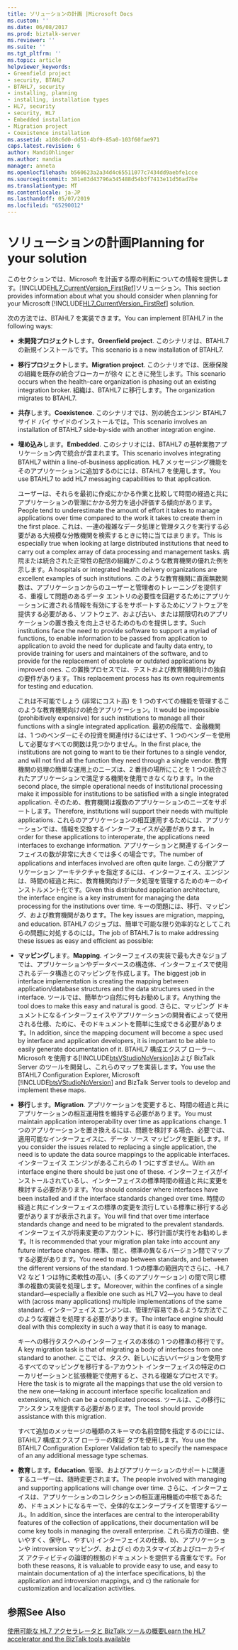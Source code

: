 ```yaml
---
title: ソリューションの計画 |Microsoft Docs
ms.custom: ''
ms.date: 06/08/2017
ms.prod: biztalk-server
ms.reviewer: ''
ms.suite: ''
ms.tgt_pltfrm: ''
ms.topic: article
helpviewer_keywords:
- Greenfield project
- security, BTAHL7
- BTAHL7, security
- installing, planning
- installing, installation types
- HL7, security
- security, HL7
- Embedded installation
- Migration project
- Coexistence installation
ms.assetid: a108c6d0-dd51-4bf9-85a0-103f60fae971
caps.latest.revision: 6
author: MandiOhlinger
ms.author: mandia
manager: anneta
ms.openlocfilehash: b560623a2a34d4c65511077c7434dd9aebfe1cce
ms.sourcegitcommit: 381e83d43796a345488d54b3f7413e11d56ad7be
ms.translationtype: MT
ms.contentlocale: ja-JP
ms.lasthandoff: 05/07/2019
ms.locfileid: "65290012"
---
```

# <a name="planning-for-your-solution"></a><span data-ttu-id="5ccaa-102">ソリューションの計画</span><span class="sxs-lookup"><span data-stu-id="5ccaa-102">Planning for your solution</span></span>
<span data-ttu-id="5ccaa-103">このセクションでは、Microsoft を計画する際の判断についての情報を提供します。[!INCLUDE[HL7_CurrentVersion_FirstRef](../../includes/hl7-currentversion-firstref-md.md)]ソリューション。</span><span class="sxs-lookup"><span data-stu-id="5ccaa-103">This section provides information about what you should consider when planning for your Microsoft [!INCLUDE[HL7_CurrentVersion_FirstRef](../../includes/hl7-currentversion-firstref-md.md)] solution.</span></span>  
  
 <span data-ttu-id="5ccaa-104">次の方法では、BTAHL7 を実装できます。</span><span class="sxs-lookup"><span data-stu-id="5ccaa-104">You can implement BTAHL7 in the following ways:</span></span>  
  
- <span data-ttu-id="5ccaa-105">**未開発プロジェクト**します。</span><span class="sxs-lookup"><span data-stu-id="5ccaa-105">**Greenfield project**.</span></span> <span data-ttu-id="5ccaa-106">このシナリオは、BTAHL7 の新規インストールです。</span><span class="sxs-lookup"><span data-stu-id="5ccaa-106">This scenario is a new installation of BTAHL7.</span></span>  
  
- <span data-ttu-id="5ccaa-107">**移行プロジェクト**します。</span><span class="sxs-lookup"><span data-stu-id="5ccaa-107">**Migration project**.</span></span> <span data-ttu-id="5ccaa-108">このシナリオでは、医療保険の組織を既存の統合ブローカーが徐々 にときに発生します。</span><span class="sxs-lookup"><span data-stu-id="5ccaa-108">This scenario occurs when the health-care organization is phasing out an existing integration broker.</span></span> <span data-ttu-id="5ccaa-109">組織は、BTAHL7 に移行します。</span><span class="sxs-lookup"><span data-stu-id="5ccaa-109">The organization migrates to BTAHL7.</span></span>  
  
- <span data-ttu-id="5ccaa-110">**共存**します。</span><span class="sxs-lookup"><span data-stu-id="5ccaa-110">**Coexistence**.</span></span> <span data-ttu-id="5ccaa-111">このシナリオでは、別の統合エンジン BTAHL7 サイド バイ サイドのインストールでは。</span><span class="sxs-lookup"><span data-stu-id="5ccaa-111">This scenario involves an installation of BTAHL7 side-by-side with another integration engine.</span></span>  
  
- <span data-ttu-id="5ccaa-112">**埋め込み**します。</span><span class="sxs-lookup"><span data-stu-id="5ccaa-112">**Embedded**.</span></span> <span data-ttu-id="5ccaa-113">このシナリオには、BTAHL7 の基幹業務アプリケーション内で統合が含まれます。</span><span class="sxs-lookup"><span data-stu-id="5ccaa-113">This scenario involves integrating BTAHL7 within a line-of-business application.</span></span> <span data-ttu-id="5ccaa-114">HL7 メッセージング機能をそのアプリケーションに追加するのにには、BTAHL7 を使用します。</span><span class="sxs-lookup"><span data-stu-id="5ccaa-114">You use BTAHL7 to add HL7 messaging capabilities to that application.</span></span>  
  
  <span data-ttu-id="5ccaa-115">ユーザーは、それらを最初に作成にかかる作業と比較して時間の経過と共にアプリケーションの管理にかかる労力を過小評価する傾向があります。</span><span class="sxs-lookup"><span data-stu-id="5ccaa-115">People tend to underestimate the amount of effort it takes to manage applications over time compared to the work it takes to create them in the first place.</span></span> <span data-ttu-id="5ccaa-116">これは、一連の複雑なデータ処理と管理タスクを実行する必要がある大規模な分散機関を検索するときに特に当てはまります。</span><span class="sxs-lookup"><span data-stu-id="5ccaa-116">This is especially true when looking at large distributed institutions that need to carry out a complex array of data processing and management tasks.</span></span> <span data-ttu-id="5ccaa-117">病院または統合された正常性の配信の組織がこのような教育機関の優れた例を示します。</span><span class="sxs-lookup"><span data-stu-id="5ccaa-117">A hospitals or integrated health delivery organizations are excellent examples of such institutions.</span></span> <span data-ttu-id="5ccaa-118">このような教育機関に直面無数関数は、アプリケーションからのユーザーと管理者のトレーニングを提供する、重複して問題のあるデータ エントリの必要性を回避するためにアプリケーションに渡される情報を有効にするをサポートするためにソフトウェアを提供する必要がある、ソフトウェア、および古い、または期限切れのアプリケーションの置き換えを向上させるためのものを提供します。</span><span class="sxs-lookup"><span data-stu-id="5ccaa-118">Such institutions face the need to provide software to support a myriad of functions, to enable information to be passed from application to application to avoid the need for duplicate and faulty data entry, to provide training for users and maintainers of the software, and to provide for the replacement of obsolete or outdated applications by improved ones.</span></span> <span data-ttu-id="5ccaa-119">この置換プロセスでは、テストおよび教育機関向けの独自の要件があります。</span><span class="sxs-lookup"><span data-stu-id="5ccaa-119">This replacement process has its own requirements for testing and education.</span></span>  
  
  <span data-ttu-id="5ccaa-120">これは不可能でしょう (非常にコスト高) を 1 つのすべての機能を管理するこのような教育機関向けの統合アプリケーション。</span><span class="sxs-lookup"><span data-stu-id="5ccaa-120">It would be impossible (prohibitively expensive) for such institutions to manage all their functions with a single integrated application.</span></span> <span data-ttu-id="5ccaa-121">最初の段階で、金融機関は、1 つのベンダーにその投資を関連付けるにはせず、1 つのベンダーを使用して必要なすべての関数は見つかりません。</span><span class="sxs-lookup"><span data-stu-id="5ccaa-121">In the first place, the institutions are not going to want to tie their fortunes to a single vendor, and will not find all the function they need through a single vendor.</span></span> <span data-ttu-id="5ccaa-122">教育機関の処理の簡単な運用上のニーズは、2 番目の場所にことを 1 つの統合されたアプリケーションで満足する機関を使用できなくなります。</span><span class="sxs-lookup"><span data-stu-id="5ccaa-122">In the second place, the simple operational needs of institutional processing make it impossible for institutions to be satisfied with a single integrated application.</span></span> <span data-ttu-id="5ccaa-123">そのため、教育機関は複数のアプリケーションのニーズをサポートします。</span><span class="sxs-lookup"><span data-stu-id="5ccaa-123">Therefore, institutions will support their needs with multiple applications.</span></span> <span data-ttu-id="5ccaa-124">これらのアプリケーションの相互運用するためには、アプリケーションでは、情報を交換するインターフェイスが必要があります。</span><span class="sxs-lookup"><span data-stu-id="5ccaa-124">In order for these applications to interoperate, the applications need interfaces to exchange information.</span></span> <span data-ttu-id="5ccaa-125">アプリケーションと関連するインターフェイスの数が非常に大きくでは多くの場合です。</span><span class="sxs-lookup"><span data-stu-id="5ccaa-125">The number of applications and interfaces involved are often quite large.</span></span> <span data-ttu-id="5ccaa-126">この分散アプリケーション アーキテクチャを指定するには、インターフェイス、エンジンは、時間の経過と共に、教育機関向けデータ処理を管理するためのキーのインストルメント化です。</span><span class="sxs-lookup"><span data-stu-id="5ccaa-126">Given this distributed application architecture, the interface engine is a key instrument for managing the data processing for the institutions over time.</span></span> <span data-ttu-id="5ccaa-127">キーの問題には、移行、マッピング、および教育機関があります。</span><span class="sxs-lookup"><span data-stu-id="5ccaa-127">The key issues are migration, mapping, and education.</span></span> <span data-ttu-id="5ccaa-128">BTAHL7 のジョブは、簡単で可能な限り効率的なとしてこれらの問題に対処するのには。</span><span class="sxs-lookup"><span data-stu-id="5ccaa-128">The job of BTAHL7 is to make addressing these issues as easy and efficient as possible:</span></span>  
  
- <span data-ttu-id="5ccaa-129">**マッピング**します。</span><span class="sxs-lookup"><span data-stu-id="5ccaa-129">**Mapping**.</span></span> <span data-ttu-id="5ccaa-130">インターフェイスの実装で最も大きなジョブでは、アプリケーションやデータベースの構造体、インターフェイスで使用されるデータ構造とのマッピングを作成します。</span><span class="sxs-lookup"><span data-stu-id="5ccaa-130">The biggest job in interface implementation is creating the mapping between application/database structures and the data structures used in the interface.</span></span> <span data-ttu-id="5ccaa-131">ツールでは、簡単かつ自然に何もお勧めします。</span><span class="sxs-lookup"><span data-stu-id="5ccaa-131">Anything the tool does to make this easy and natural is good.</span></span> <span data-ttu-id="5ccaa-132">さらに、マッピング ドキュメントになるインターフェイスやアプリケーションの開発者によって使用される仕様、ために、そのドキュメントを簡単に生成できる必要があります。</span><span class="sxs-lookup"><span data-stu-id="5ccaa-132">In addition, since the mapping document will become a spec used by interface and application developers, it is important to be able to easily generate documentation of it.</span></span> <span data-ttu-id="5ccaa-133">BTAHL7 構成エクスプ ローラー、Microsoft を使用する[!INCLUDE[btsVStudioNoVersion](../../includes/btsvstudionoversion-md.md)]および BizTalk Server のツールを開発し、これらのマップを実装します。</span><span class="sxs-lookup"><span data-stu-id="5ccaa-133">You use the BTAHL7 Configuration Explorer, Microsoft [!INCLUDE[btsVStudioNoVersion](../../includes/btsvstudionoversion-md.md)] and BizTalk Server tools to develop and implement these maps.</span></span>  
  
- <span data-ttu-id="5ccaa-134">**移行**します。</span><span class="sxs-lookup"><span data-stu-id="5ccaa-134">**Migration**.</span></span> <span data-ttu-id="5ccaa-135">アプリケーションを変更すると、時間の経過と共にアプリケーションの相互運用性を維持する必要があります。</span><span class="sxs-lookup"><span data-stu-id="5ccaa-135">You must maintain application interoperability over time as applications change.</span></span> <span data-ttu-id="5ccaa-136">1 つのアプリケーションを置き換えるには、問題を検討する場合、必要では、適用可能なインターフェイスに、データ ソース マッピングを更新します。</span><span class="sxs-lookup"><span data-stu-id="5ccaa-136">If you consider the issues related to replacing a single application, the need is to update the data source mappings to the applicable interfaces.</span></span> <span data-ttu-id="5ccaa-137">インターフェイス エンジンがあるこれらの 1 つにすぎません。</span><span class="sxs-lookup"><span data-stu-id="5ccaa-137">With an interface engine there should be just one of these.</span></span> <span data-ttu-id="5ccaa-138">インターフェイスがインストールされているし、インターフェイスの標準時間の経過と共に変更を検討する必要があります。</span><span class="sxs-lookup"><span data-stu-id="5ccaa-138">You should consider where interfaces have been installed and if the interface standards changed over time.</span></span> <span data-ttu-id="5ccaa-139">時間の経過と共にインターフェイスの標準の変更を流行している標準に移行する必要がありますが表示されます。</span><span class="sxs-lookup"><span data-stu-id="5ccaa-139">You will find that over time interface standards change and need to be migrated to the prevalent standards.</span></span> <span data-ttu-id="5ccaa-140">インターフェイスが将来変更のアカウントに、移行計画が実行をお勧めします。</span><span class="sxs-lookup"><span data-stu-id="5ccaa-140">It is recommended that your migration plan take into account any future interface changes.</span></span> <span data-ttu-id="5ccaa-141">標準、間と、標準の異なるバージョン間でマップする必要があります。</span><span class="sxs-lookup"><span data-stu-id="5ccaa-141">You need to map between standards, and between the different versions of the standard.</span></span> <span data-ttu-id="5ccaa-142">1 つの標準の範囲内でさらに、-HL7 V2 など 1 つは特に柔軟性の高い、(多くのアプリケーション) の間で同じ標準の複数の実装を処理します。</span><span class="sxs-lookup"><span data-stu-id="5ccaa-142">Moreover, within the confines of a single standard—especially a flexible one such as HL7 V2—you have to deal with (across many applications) multiple implementations of the same standard.</span></span> <span data-ttu-id="5ccaa-143">インターフェイス エンジンは、管理が容易であるような方法でこのような複雑さを処理する必要があります。</span><span class="sxs-lookup"><span data-stu-id="5ccaa-143">The interface engine should deal with this complexity in such a way that it is easy to manage.</span></span>  
  
   <span data-ttu-id="5ccaa-144">キーへの移行タスクへのインターフェイスの本体の 1 つの標準の移行です。</span><span class="sxs-lookup"><span data-stu-id="5ccaa-144">A key migration task is that of migrating a body of interfaces from one standard to another.</span></span> <span data-ttu-id="5ccaa-145">ここでは、タスク、新しいに古いバージョンを使用するすべてのマッピングを移行する-アカウント インターフェイスの特定のローカリゼーションと拡張機能で使用すると、される複雑なプロセスです。</span><span class="sxs-lookup"><span data-stu-id="5ccaa-145">Here the task is to migrate all the mappings that use the old version to the new one—taking in account interface specific localization and extensions, which can be a complicated process.</span></span> <span data-ttu-id="5ccaa-146">ツールは、この移行にアシスタンスを提供する必要があります。</span><span class="sxs-lookup"><span data-stu-id="5ccaa-146">The tool should provide assistance with this migration.</span></span>  
  
   <span data-ttu-id="5ccaa-147">すべて追加のメッセージの種類のスキーマの名前空間を指定するのにには、BTAHL7 構成エクスプ ローラーの検証 タブを使用します。</span><span class="sxs-lookup"><span data-stu-id="5ccaa-147">You use the BTAHL7 Configuration Explorer Validation tab to specify the namespace of an any additional message type schemas.</span></span>  
  
- <span data-ttu-id="5ccaa-148">**教育**します。</span><span class="sxs-lookup"><span data-stu-id="5ccaa-148">**Education**.</span></span> <span data-ttu-id="5ccaa-149">管理、およびアプリケーションのサポートに関連するユーザーは、随時変更されます。</span><span class="sxs-lookup"><span data-stu-id="5ccaa-149">The people involved with managing and supporting applications will change over time.</span></span> <span data-ttu-id="5ccaa-150">さらに、インターフェイスは、アプリケーションのコレクションの相互運用機能の中核であるため、ドキュメントになるキーで、全体的なエンタープライズを管理するツール。</span><span class="sxs-lookup"><span data-stu-id="5ccaa-150">In addition, since the interfaces are central to the interoperability features of the collection of applications, their documentation will be come key tools in managing the overall enterprise.</span></span> <span data-ttu-id="5ccaa-151">これら両方の理由、使いやすく、保守し、やすい) インターフェイスの仕様、b)、アプリケーションや introversion マッピング、および c) のカスタマイズおよびローカライズ アクティビティの論理的根拠のドキュメントを提供する貴重なです。</span><span class="sxs-lookup"><span data-stu-id="5ccaa-151">For both these reasons, it is valuable to provide easy to use, and easy to maintain documentation of a) the interface specifications, b) the application and introversion mappings, and c) the rationale for customization and localization activities.</span></span>  
  
## <a name="see-also"></a><span data-ttu-id="5ccaa-152">参照</span><span class="sxs-lookup"><span data-stu-id="5ccaa-152">See Also</span></span>  
[<span data-ttu-id="5ccaa-153">使用可能な HL7 アクセラレータと BizTalk ツールの概要</span><span class="sxs-lookup"><span data-stu-id="5ccaa-153">Learn the HL7 accelerator and the BizTalk tools available</span></span>](../../adapters-and-accelerators/accelerator-hl7/learn-the-hl7-accelerator-and-the-biztalk-tools-available.md)